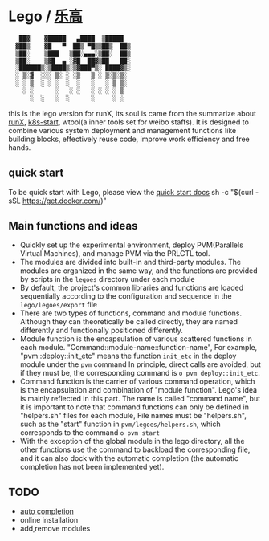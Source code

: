# Lego / [乐高][lego]

```bash
   ██▓    ▓█████   ▄████  ▒█████  
  ▓██▒    ▓█   ▀  ██▒ ▀█▒▒██▒  ██▒
  ▒██░    ▒███   ▒██░▄▄▄░▒██░  ██▒
  ▒██░    ▒▓█  ▄ ░▓█  ██▓▒██   ██░
  ░██████▒░▒████▒░▒▓███▀▒░ ████▓▒░
  ░ ▒░▓  ░░░ ▒░ ░ ░▒   ▒ ░ ▒░▒░▒░ 
  ░ ░ ▒  ░ ░ ░  ░  ░   ░   ░ ▒ ▒░ 
    ░ ░      ░   ░ ░   ░ ░ ░ ░ ▒  
      ░  ░   ░  ░      ░     ░ ░  
```

this is the lego version for runX, its soul is came from the summarize about [runX][runX],
[k8s-start][k8s-start], wtool(a inner tools set for weibo staffs).
It is designed to combine various system deployment and management functions like building blocks,
effectively reuse code, improve work efficiency and free hands.

## quick start

To be quick start with Lego, please view the [quick start docs](./qs.md)
sh -c "$(curl -sSL https://get.docker.com/)"


## Main functions and ideas

* Quickly set up the experimental environment, deploy PVM(Parallels Virtual Machines),
  and manage PVM via the PRLCTL tool.
* The modules are divided into built-in and third-party modules.
  The modules are organized in the same way,
  and the functions are provided by scripts in the `legoes` directory under each module
* By default, the project's common libraries and functions are loaded sequentially
  according to the configuration and sequence in the `lego/legoes/export` file
* There are two types of functions, command and module functions.
  Although they can theoretically be called directly,
  they are named differently and functionally positioned differently.
* Module function is the encapsulation of various scattered functions in each module.
  "Command::module-name::function-name", For example, "pvm::deploy::init_etc" means
  the function `init_etc` in the deploy module under the `pvm` command
  In principle, direct calls are avoided, but if they must be,
  the corresponding command is `o pvm deploy::init_etc`.
* Command function is the carrier of various command operation,
  which is the encapsulation and combination of "module function".
  Lego's idea is mainly reflected in this part. The name is called "command name",
  but it is important to note that command functions can only be defined in "helpers.sh" files
  for each module, File names must be "helpers.sh",
  such as the "start" function in `pvm/legoes/helpers.sh`, which corresponds
  to the command `o pvm start`
* With the exception of the global module in the lego directory,
  all the other functions use the command to backload the corresponding file,
  and it can also dock with the automatic completion
  (the automatic completion has not been implemented yet).

## TODO

* [auto completion][auto_completion]
* online installation
* add,remove modules

[lego]:https://github.com/idevz/lego/blob/master/README-zh.md
[auto_completion]:https://www.infoq.cn/article/bash-programmable-completion-tutorial
[runX]:https://github.com/idevz/runx
[k8s-start]:https://github.com/idevz/k8s-start
